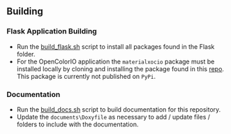 ## Building

### Flask Application Building

- Run the <a href="https://github.com/kwokcb/materialxWeb/blob/main/utilities/build_flask.sh">build_flask.sh</a> script to install all packages found in the Flask folder.
- For the OpenColorIO application the `materialxocio` package must be installed locally by cloning and installing the package found in this <a href="https://github.com/kwokcb/materialxocio.git">repo</a>. This package is currently not published on `PyPi`.

### Documentation

- Run the <a href="https://github.com/kwokcb/materialxWeb/blob/main/utilities/build_docs.sh">build_docs.sh</a> script to build documentation for this repository.
- Update the `documents\Doxyfile` as necessary to add / update files / folders to include with the documentation.
